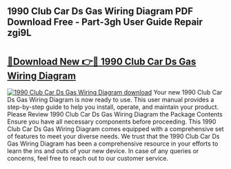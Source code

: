 ## 1990 Club Car Ds Gas Wiring Diagram PDF Download Free - Part-3gh User Guide Repair zgi9L

# <h2><a href="http://dfttmh.blite.top/?on=1990+Club+Car+Ds+Gas+Wiring+Diagram">🔗Download New 👉🔴 1990 Club Car Ds Gas Wiring Diagram</a></h2>

[![1990 Club Car Ds Gas Wiring Diagram download](https://i.imgur.com/lujVjoI.png)](http://dfttmh.blite.top/?on=1990+Club+Car+Ds+Gas+Wiring+Diagram)
Your new 1990 Club Car Ds Gas Wiring Diagram is now ready to use. This user manual provides a step-by-step guide to help you install, operate, and maintain your product. Please Review 1990 Club Car Ds Gas Wiring Diagram the Package Contents Ensure you have all necessary components before proceeding. This 1990 Club Car Ds Gas Wiring Diagram comes equipped with a comprehensive set of features to meet your diverse needs. We trust that the 1990 Club Car Ds Gas Wiring Diagram has been a comprehensive resource in your efforts to learn the ins and outs of your new device. In case of any queries or concerns, feel free to reach out to our customer service.
